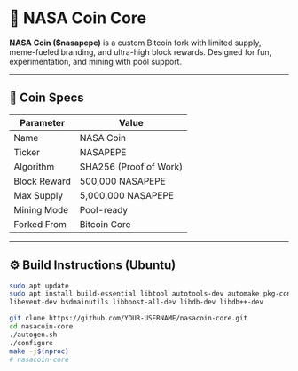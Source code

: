 # 🚀 NASA Coin Core

**NASA Coin ($nasapepe)** is a custom Bitcoin fork with limited supply, meme-fueled branding, and ultra-high block rewards. Designed for fun, experimentation, and mining with pool support.

---

## 🌌 Coin Specs

| Parameter        | Value              |
|------------------|--------------------|
| Name             | NASA Coin          |
| Ticker           | NASAPEPE           |
| Algorithm        | SHA256 (Proof of Work) |
| Block Reward     | 500,000 NASAPEPE   |
| Max Supply       | 5,000,000 NASAPEPE |
| Mining Mode      | Pool-ready         |
| Forked From      | Bitcoin Core       |

---

## ⚙️ Build Instructions (Ubuntu)

```bash
sudo apt update
sudo apt install build-essential libtool autotools-dev automake pkg-config libssl-dev \
libevent-dev bsdmainutils libboost-all-dev libdb-dev libdb++-dev

git clone https://github.com/YOUR-USERNAME/nasacoin-core.git
cd nasacoin-core
./autogen.sh
./configure
make -j$(nproc)
# nasacoin-core
